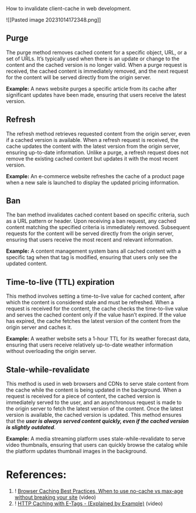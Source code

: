 How to invalidate client-cache in web development. 

![[Pasted image 20231014172348.png]]

## Purge

The purge method removes cached content for a specific object, URL, or a set of URLs. It’s typically used when there is an update or change to the content and the cached version is no longer valid. When a purge request is received, the cached content is immediately removed, and the next request for the content will be served directly from the origin server.

**Example:** A news website purges a specific article from its cache after significant updates have been made, ensuring that users receive the latest version.

## Refresh

The refresh method retrieves requested content from the origin server, even if a cached version is available. When a refresh request is received, the cache updates the content with the latest version from the origin server, ensuring up-to-date information. Unlike a purge, a refresh request does not remove the existing cached content but updates it with the most recent version.

**Example:** An e-commerce website refreshes the cache of a product page when a new sale is launched to display the updated pricing information.

## Ban

The ban method invalidates cached content based on specific criteria, such as a URL pattern or header. Upon receiving a ban request, any cached content matching the specified criteria is immediately removed. Subsequent requests for the content will be served directly from the origin server, ensuring that users receive the most recent and relevant information.

**Example:** A content management system bans all cached content with a specific tag when that tag is modified, ensuring that users only see the updated content.

## Time-to-live (TTL) expiration

This method involves setting a time-to-live value for cached content, after which the content is considered stale and must be refreshed. When a request is received for the content, the cache checks the time-to-live value and serves the cached content only if the value hasn’t expired. If the value has expired, the cache fetches the latest version of the content from the origin server and caches it.

**Example:** A weather website sets a 1-hour TTL for its weather forecast data, ensuring that users receive relatively up-to-date weather information without overloading the origin server.

## Stale-while-revalidate

This method is used in web browsers and CDNs to serve stale content from the cache while the content is being updated in the background. When a request is received for a piece of content, the cached version is immediately served to the user, and an asynchronous request is made to the origin server to fetch the latest version of the content. Once the latest version is available, the cached version is updated. This method ensures that the ***user is always served content quickly, even if the cached version is slightly outdated***.

**Example:** A media streaming platform uses stale-while-revalidate to serve video thumbnails, ensuring that users can quickly browse the catalog while the platform updates thumbnail images in the background.

# References:

1. ! [Browser Caching Best Practices, When to use no-cache vs max-age without breaking your site](https://www.youtube.com/watch?v=z4XdfFscxSk&list=PLQnljOFTspQV1emqxKbcP5esAf4zpqWpe&index=29) (video)
2. ! [HTTP Caching with E-Tags - (Explained by Example)](https://www.youtube.com/watch?v=TgZnpp5wJWU&list=PLQnljOFTspQXOkIpdwjsMlVqkIffdqZ2K&index=62) (video)